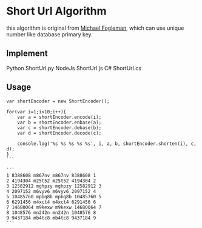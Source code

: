 Short Url Algorithm
================================

this algorithm is original from [Michael Fogleman](http://code.activestate.com/recipes/576918/), which can use unique number like database primary key.

Implement
--------------------

Python ShortUrl.py
NodeJs ShortUrl.js
C#     ShortUrl.cs



Usage
----------------------

````
var shortEncoder = new ShortEncoder();

for(var i=1;i<10;i++){
	var a = shortEncoder.encode(i);
	var b = shortEncoder.enbase(a);
	var c = shortEncoder.debase(b);
	var d = shortEncoder.decode(c);

	console.log('%s %s %s %s %s', i, a, b, shortEncoder.shorten(i), c, d);
}
```

```
1 8388608 m867nv m867nv 8388608 1
2 4194304 m25t52 m25t52 4194304 2
3 12582912 mghpzy mghpzy 12582912 3
4 2097152 m6vyv6 m6vyv6 2097152 4
5 10485760 mpbq8b mpbq8b 10485760 5
6 6291456 m4xct4 m4xct4 6291456 6
7 14680064 m9kexw m9kexw 14680064 7
8 1048576 mn242n mn242n 1048576 8
9 9437184 mb4tc8 mb4tc8 9437184 9
```

